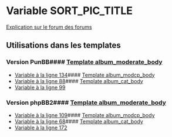 # Variable SORT_PIC_TITLE
[Explication sur le forum des forums](http://forum.forumactif.com/t294113-listing-des-variables#SORT_PIC_TITLE)
## Utilisations dans les templates
### Version PunBB#### [Template album_moderate_body](punbb/album_moderate_body.md)
* [Variable à la ligne 134](../punbb/album_moderate_body.tpl#L134)#### [Template album_modcp_body](punbb/album_modcp_body.md)
* [Variable à la ligne 88](../punbb/album_modcp_body.tpl#L88)#### [Template album_cat_body](punbb/album_cat_body.md)
* [Variable à la ligne 99](../punbb/album_cat_body.tpl#L99)
### Version phpBB2#### [Template album_moderate_body](subsilver/album_moderate_body.md)
* [Variable à la ligne 109](../subsilver/album_moderate_body.tpl#L109)#### [Template album_modcp_body](subsilver/album_modcp_body.md)
* [Variable à la ligne 68](../subsilver/album_modcp_body.tpl#L68)#### [Template album_cat_body](subsilver/album_cat_body.md)
* [Variable à la ligne 172](../subsilver/album_cat_body.tpl#L172)